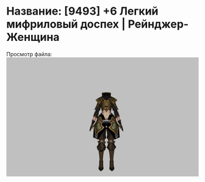 # Название: [9493] +6 Легкий мифриловый доспех | Рейнджер-Женщина

Просмотр файла:
![p030021.png](p030021.png)